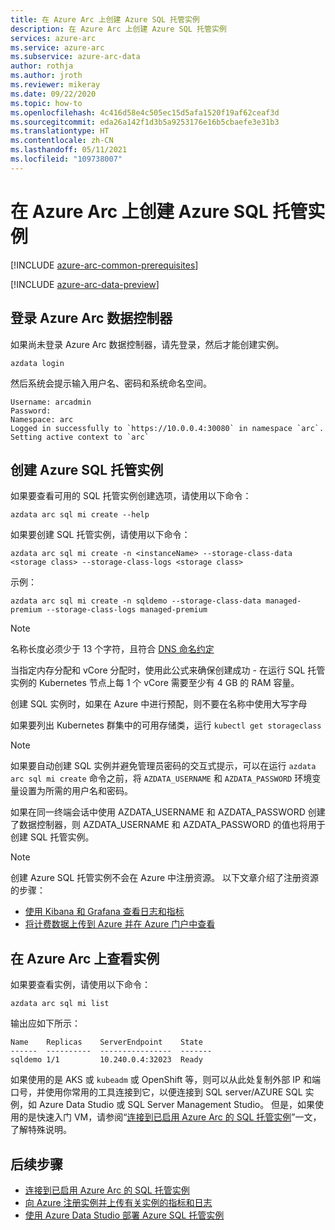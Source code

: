 ```yaml
---
title: 在 Azure Arc 上创建 Azure SQL 托管实例
description: 在 Azure Arc 上创建 Azure SQL 托管实例
services: azure-arc
ms.service: azure-arc
ms.subservice: azure-arc-data
author: rothja
ms.author: jroth
ms.reviewer: mikeray
ms.date: 09/22/2020
ms.topic: how-to
ms.openlocfilehash: 4c416d58e4c505ec15d5afa1520f19af62ceaf3d
ms.sourcegitcommit: eda26a142f1d3b5a9253176e16b5cbaefe3e31b3
ms.translationtype: HT
ms.contentlocale: zh-CN
ms.lasthandoff: 05/11/2021
ms.locfileid: "109738007"
---
```

# <a name="create-an-azure-sql-managed-instance-on-azure-arc"></a>在 Azure Arc 上创建 Azure SQL 托管实例

[!INCLUDE [azure-arc-common-prerequisites](../../../includes/azure-arc-common-prerequisites.md)]

[!INCLUDE [azure-arc-data-preview](../../../includes/azure-arc-data-preview.md)]

## <a name="login-to-the-azure-arc-data-controller"></a>登录 Azure Arc 数据控制器

如果尚未登录 Azure Arc 数据控制器，请先登录，然后才能创建实例。

```console
azdata login
```

然后系统会提示输入用户名、密码和系统命名空间。  

```console
Username: arcadmin
Password:
Namespace: arc
Logged in successfully to `https://10.0.0.4:30080` in namespace `arc`. Setting active context to `arc`
```

## <a name="create-an-azure-sql-managed-instance"></a>创建 Azure SQL 托管实例

如果要查看可用的 SQL 托管实例创建选项，请使用以下命令：
```console
azdata arc sql mi create --help
```

如果要创建 SQL 托管实例，请使用以下命令：

```console
azdata arc sql mi create -n <instanceName> --storage-class-data <storage class> --storage-class-logs <storage class>
```

示例：

```console
azdata arc sql mi create -n sqldemo --storage-class-data managed-premium --storage-class-logs managed-premium
```
> [!NOTE]
>  名称长度必须少于 13 个字符，且符合 [DNS 命名约定](https://kubernetes.io/docs/concepts/overview/working-with-objects/names/#dns-label-names)
>
>  当指定内存分配和 vCore 分配时，使用此公式来确保创建成功 - 在运行 SQL 托管实例的 Kubernetes 节点上每 1 个 vCore 需要至少有 4 GB 的 RAM 容量。
>
>  创建 SQL 实例时，如果在 Azure 中进行预配，则不要在名称中使用大写字母
>
>  如果要列出 Kubernetes 群集中的可用存储类，运行 `kubectl get storageclass` 


> [!NOTE]
> 如果要自动创建 SQL 实例并避免管理员密码的交互式提示，可以在运行 `azdata arc sql mi create` 命令之前，将 `AZDATA_USERNAME` 和 `AZDATA_PASSWORD` 环境变量设置为所需的用户名和密码。
> 
>  如果在同一终端会话中使用 AZDATA_USERNAME 和 AZDATA_PASSWORD 创建了数据控制器，则 AZDATA_USERNAME 和 AZDATA_PASSWORD 的值也将用于创建 SQL 托管实例。

> [!NOTE]
> 创建 Azure SQL 托管实例不会在 Azure 中注册资源。 以下文章介绍了注册资源的步骤： 
> - [使用 Kibana 和 Grafana 查看日志和指标](monitor-grafana-kibana.md)
> - [将计费数据上传到 Azure 并在 Azure 门户中查看](view-billing-data-in-azure.md) 


## <a name="view-instance-on-azure-arc"></a>在 Azure Arc 上查看实例

如果要查看实例，请使用以下命令：

```console
azdata arc sql mi list
```

输出应如下所示：

```console
Name    Replicas    ServerEndpoint    State
------  ----------  ----------------  -------
sqldemo 1/1         10.240.0.4:32023  Ready
```

如果使用的是 AKS 或 `kubeadm` 或 OpenShift 等，则可以从此处复制外部 IP 和端口号，并使用你常用的工具连接到它，以便连接到 SQL server/AZURE SQL 实例，如 Azure Data Studio 或 SQL Server Management Studio。 但是，如果使用的是快速入门 VM，请参阅“[连接到已启用 Azure Arc 的 SQL 托管实例](connect-managed-instance.md)”一文，了解特殊说明。


## <a name="next-steps"></a>后续步骤
- [连接到已启用 Azure Arc 的 SQL 托管实例](connect-managed-instance.md)
- [向 Azure 注册实例并上传有关实例的指标和日志](upload-metrics-and-logs-to-azure-monitor.md)
- [使用 Azure Data Studio 部署 Azure SQL 托管实例](create-sql-managed-instance-azure-data-studio.md)
